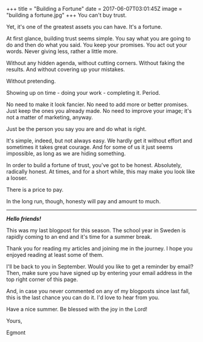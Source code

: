 
+++
title = "Building a Fortune"
date = 2017-06-07T03:01:45Z
image = "building a fortune.jpg"
+++
You can't buy trust.

Yet, it's one of the greatest assets you can have. It's a fortune.

At first glance, building trust seems simple. You say what you are going to do and then do what you said. You keep your promises. You act out your words. Never giving less, rather a little more.

Without any hidden agenda, without cutting corners. Without faking the results. And without covering up your mistakes.

Without pretending.

Showing up on time - doing your work - completing it. Period. 

No need to make it look fancier. No need to add more or better promises. Just keep the ones you already made. No need to improve your image; it's not a matter of marketing, anyway.

Just be the person you say you are and do what is right.

It's simple, indeed, but not always easy. We hardly get it without effort and sometimes it takes great courage. And for some of us it just seems impossible, as long as we are hiding something.

In order to build a fortune of trust, you've got to be honest. Absolutely, radically honest. At times, and for a short while, this may make you look like a looser. 

There is a price to pay.

In the long run, though, honesty will pay and amount to much.

---
***Hello friends!***

This was my last blogpost for this season. The school year in Sweden is rapidly coming to an end and it's time for a summer break.

Thank you for reading my articles and joining me in the journey. I hope you enjoyed reading at least some of them.

I'll be back to you in September. Would you like to get a reminder by email? Then, make sure you have signed up by entering your email address in the top right corner of this page.

And, in case you never commented on any of my blogposts since last fall, this is the last chance you can do it. I'd love to hear from you.

Have a nice summer.
Be blessed with the joy in the Lord!

Yours,

Egmont
